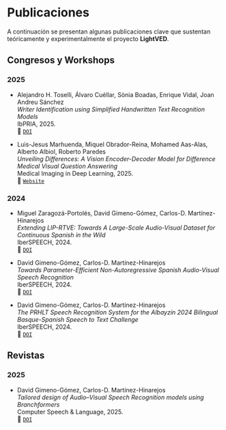 # Publicaciones

A continuación se presentan algunas publicaciones clave que sustentan teóricamente y experimentalmente el proyecto **LightVED**.

## Congresos y Workshops

### 2025

- Alejandro H. Toselli, Álvaro Cuéllar, Sònia Boadas, Enrique Vidal, Joan Andreu Sánchez  
   *Writer Identification using Simplified Handwritten Text Recognition Models*  
   IbPRIA, 2025.  
   🔗 [`DOI`](https://doi.org/10.1007/978-3-031-99565-1_20)

- Luis-Jesus Marhuenda, Miquel Obrador-Reina, Mohamed Aas-Alas, Alberto Albiol, Roberto Paredes  
   *Unveiling Differences: A Vision Encoder-Decoder Model for Difference Medical Visual Question Answering*  
   Medical Imaging in Deep Learning, 2025.  
   🔗 [`Website`](https://lightved-prhlt.github.io/Diff-MedVQA)

### 2024

- Miguel Zaragozá-Portolés, David Gimeno-Gómez, Carlos-D. Martínez-Hinarejos  
   *Extending LIP-RTVE: Towards A Large-Scale Audio-Visual Dataset for Continuous Spanish in the Wild*  
   IberSPEECH, 2024.  
   🔗 [`DOI`](http://dx.doi.org/10.21437/IberSPEECH.2024-41)

- David Gimeno-Gómez, Carlos-D. Martínez-Hinarejos  
   *Towards Parameter-Efficient Non-Autoregressive Spanish Audio-Visual Speech Recognition*  
   IberSPEECH, 2024.  
   🔗 [`DOI`](http://dx.doi.org/10.21437/IberSPEECH.2024-34)

- David Gimeno-Gómez, Carlos-D. Martínez-Hinarejos  
   *The PRHLT Speech Recognition System for the Albayzín 2024 Bilingual Basque-Spanish Speech to Text Challenge*  
   IberSPEECH, 2024.  
   🔗 [`DOI`](http://dx.doi.org/10.21437/IberSPEECH.2024-65)

## Revistas

### 2025

- David Gimeno-Gómez, Carlos-D. Martínez-Hinarejos  
   *Tailored design of Audio–Visual Speech Recognition models using Branchformers*  
   Computer Speech & Language, 2025.  
🔗 [`DOI`](https://doi.org/10.1016/j.csl.2025.101811)

